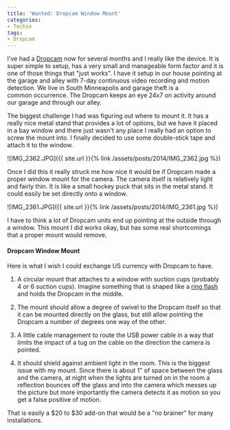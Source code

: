 ```yaml
---
title: 'Wanted: Dropcam Window Mount'
categories:
- Techie
tags:
- Dropcam
---
```


I've had a [Dropcam](https://www.dropcam.com) now for several months and I really like the device. It is super simple to setup, has a very small and manageable form factor and it is one of those things that "just works". I have it setup in our house pointing at the garage and alley with 7-day continuous video recording and motion detection. We live in South Minneapolis and garage theft is a common occurrence. The Dropcam keeps an eye 24x7 on activity around our garage and through our alley.

The biggest challenge I had was figuring out where to mount it. It has a really nice metal stand that provides a lot of options, but we have it placed in a bay window and there just wasn't any place I really had an option to screw the mount into. I finally decided to use some double-stick tape and attach it to the window.

![IMG_2362.JPG]({{ site.url }}{% link /assets/posts/2014/IMG_2362.jpg %})

Once I did this it really struck me how nice it would be if Dropcam made a proper window mount for the camera. The camera itself is relatively light and fairly thin. It is like a small hockey puck that sits in the metal stand. It could easily be set directly onto a window.

![IMG_2361.JPG]({{ site.url }}{% link /assets/posts/2014/IMG_2361.jpg %})

I have to think a lot of Dropcam units end up pointing at the outside through a window. This mount I did works okay, but has some real shortcomings that a proper mount would remove.

#### Dropcam Window Mount

Here is what I wish I could exchange US currency with Dropcam to have.



  1. A circular mount that attaches to a window with suction cups (probably 4 or 6 suction cups). Imagine something that is shaped like a [ring flash](https://en.wikipedia.org/wiki/Ring_flash) and holds the Dropcam in the middle.


  2. The mount should allow a degree of swivel to the Dropcam itself so that it can be mounted directly on the glass, but still allow pointing the Dropcam a number of degrees one way of the other.


  3. A little cable management to route the USB power cable in a way that limits the impact of a tug on the cable on the direction the camera is pointed.


  4. It should shield against ambient light in the room. This is the biggest issue with my mount. Since there is about 1" of space between the glass and the camera, at night when the lights are turned on in the room a reflection bounces off the glass and into the camera which messes up the picture but more importantly the camera detects it as motion so you get a false positive of motion.

That is easily a $20 to $30 add-on that would be a "no brainer" for many installations.

